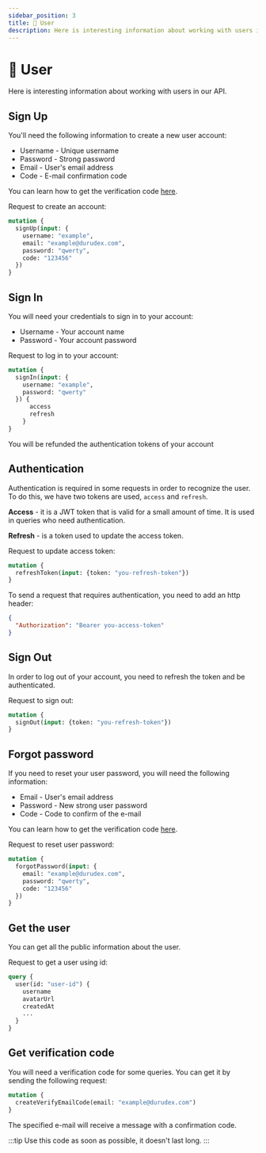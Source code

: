 ```yaml
---
sidebar_position: 3
title: 🙂 User
description: Here is interesting information about working with users in our API.
---
```


# 🙂  User

Here is interesting information about working with users in our API.

## Sign Up

You'll need the following information to create a new user account:

+ Username - Unique username
+ Password - Strong password
+ Email - User's email address
+ Code - E-mail confirmation code

You can learn how to get the verification code [here](#get-verification-code).

Request to create an account:

```graphql
mutation {
  signUp(input: {
    username: "example",
    email: "example@durudex.com",
    password: "qwerty",
    code: "123456"
  })
}
```

## Sign In

You will need your credentials to sign in to your account:

+ Username - Your account name
+ Password - Your account password

Request to log in to your account:

```graphql
mutation {
  signIn(input: {
    username: "example",
    password: "qwerty"
  }) {
      access
      refresh
    }
}
```

You will be refunded the authentication tokens of your account

## Authentication

Authentication is required in some requests in order to recognize the user. To do this, we have
two tokens are used, `access` and `refresh`.

**Access** - it is a JWT token that is valid for a small amount of time. It is used in queries
who need authentication.

**Refresh** - is a token used to update the access token.

Request to update access token:
```graphql
mutation {
  refreshToken(input: {token: "you-refresh-token"})
}
```

To send a request that requires authentication, you need to add an http header:

```json
{
  "Authorization": "Bearer you-access-token"
}
```

## Sign Out

In order to log out of your account, you need to refresh the token and be authenticated.

Request to sign out:
```graphql
mutation {
  signOut(input: {token: "you-refresh-token"})
}
```


## Forgot password 

If you need to reset your user password, you will need the following information:

+ Email - User's email address
+ Password - New strong user password
+ Code - Code to confirm of the e-mail

You can learn how to get the verification code [here](#get-verification-code).

Request to reset user password:
```graphql
mutation {
  forgotPassword(input: {
    email: "example@durudex.com",
    password: "qwerty",
    code: "123456"
  })
}
```

## Get the user

You can get all the public information about the user.

Request to get a user using id:
```graphql
query {
  user(id: "user-id") {
    username
    avatarUrl
    createdAt
    ...
  }
}
```

## Get verification code

You will need a verification code for some queries. You can get it by sending the following request:

```graphql
mutation {
  createVerifyEmailCode(email: "example@durudex.com")
}
```

The specified e-mail will receive a message with a confirmation code.

:::tip
Use this code as soon as possible, it doesn't last long.
:::
